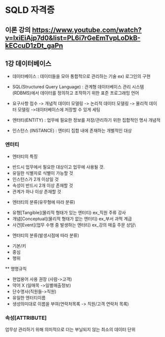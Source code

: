 # SQLD 자격증 

## 이론 강의 https://www.youtube.com/watch?v=lxiEiAjp7d0&list=PL6i7rGeEmTvpLoDkB-kECcuD1zDt_gaPn

## 1강 데이터베이스
* 데이터베이스 : 데이터들을 모아 통합적으로 관리하는 기술
ex) 로그인의 구현
* SQL(Structured Query Language) : 관계형 데이터베이스 관리 시스템(RDBMS)에서 데이터를 정의하고 조작하기 위한 표준 프로그래밍 언어

* 요구사항 접수 -> 개념적 데이터 모델링 -> 논리적 데이터 모델링 -> 물리적 데이터 모델링 ->데이터베이스에 저장할 수 있게 세팅
* 엔터티(ENTITY) : 업무에 필요한 정보를 저장/관리하기 위한 집합적인 명사 개념적
* 인스턴스 (INSTANCE) : 엔터티 집합 내에 존재하는 개별적인 대상

### 엔터티
 * 엔터티의 특징
  - 반드시 업무에서 필요한 대상이고 업무에 사용될 것.
  - 유일한 식별자로 식별이 가능할 것
  - 인스턴스가 2개 이상일 것
  - 속성이 반드시 2개 이상 존재할 것
  - 관계가 하나 이상 존재할 것

 * 엔터티의 분류(유무형에 따라 분류)
  - 유형[Tangible](물리적 형태가 있는 엔터티) ex_직원 주류 강사
  - 개념[Conceptual](물리적 형태가 없는 엔터티) ex_부서 과먹 계급
  - 사건[Event](업무 수행 중 발생하는 엔터티) ex_강의 매출 주문 상담\

 * 엔터티의 분류(발생시점에 따라 분류) 
  - 기본/키
  - 중심
  - 행위

 ** 명명규칙
  - 현업용어 사용 권장 (사람->고객)
  - 약어 X (일매목 ->일별매출정보)
  - 단수명사(직원들->직원)
  - 유일한 엔터티이름
  - 생성의미대로 이름을 부여(연락처목록 -> 직원/고객 연락처 목록)

### 속성[ATTRIBUTE]
업무상 관리하기 위해 의미적으로 더는 부닐되지 않는 최소의 데이터 단위